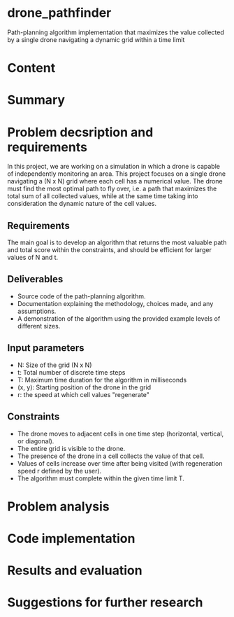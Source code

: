 # drone_pathfinder
Path-planning algorithm implementation that maximizes the value collected by a single drone navigating a dynamic grid within a time limit

# Content


# Summary


# Problem decsription and requirements

In this project, we are working on a simulation in which a drone is capable of independently monitoring an area. This project focuses on a single drone navigating a (N x N) grid where each cell has a numerical value. The drone must find the most optimal path to fly over, i.e. a path that maximizes the total sum of all collected values, while at the same time taking into consideration the dynamic nature of the cell values.

## Requirements

The main goal is to develop an algorithm that returns the most valuable path and total score within the constraints, and should be efficient for larger values of N and t.

## Deliverables
- Source code of the path-planning algorithm.
- Documentation explaining the methodology, choices made, and any assumptions.
- A demonstration of the algorithm using the provided example levels of different sizes.

## Input parameters

- N: Size of the grid (N x N)
- t: Total number of discrete time steps
- T: Maximum time duration for the algorithm in milliseconds
- (x, y): Starting position of the drone in the grid
- r: the speed at which cell values "regenerate"

## Constraints

- The drone moves to adjacent cells in one time step (horizontal, vertical, or diagonal).
- The entire grid is visible to the drone.
- The presence of the drone in a cell collects the value of that cell.
- Values of cells increase over time after being visited (with regeneration speed r defined by the user).
- The algorithm must complete within the given time limit T.


# Problem analysis


# Code implementation



# Results and evaluation


# Suggestions for further research
